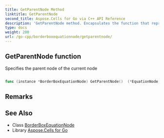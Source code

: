```yaml
---
title: GetParentNode Method 
linktitle: GetParentNode
second_title: Aspose.Cells for Go via C++ API Reference
description: 'GetParentNode method. Encapsulates the function that represents getparentnode in Go.'
type: docs
weight: 200
url: /go-cpp/borderboxequationnode/getparentnode/
---
```


## GetParentNode function

Specifies the parent node of the current node

```go

func (instance *BorderBoxEquationNode) GetParentNode()  (*EquationNode,  error) 

```

## Remarks


## See Also

* Class [BorderBoxEquationNode](../)
* Library [Aspose.Cells for Go](../../)
